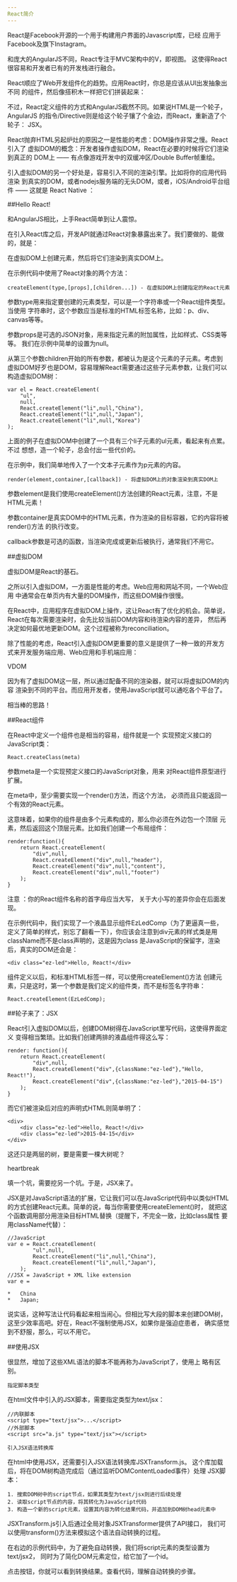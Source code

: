 ```yaml
---
React简介
---
```

React是Facebook开源的一个用于构建用户界面的Javascript库，已经 应用于Facebook及旗下Instagram。

和庞大的AngularJS不同，React专注于MVC架构中的V，即视图。 这使得React很容易和开发者已有的开发栈进行融合。

React顺应了Web开发组件化的趋势。应用React时，你总是应该从UI出发抽象出不同 的组件，然后像搭积木一样把它们拼装起来：

不过，React定义组件的方式和AngularJS截然不同。如果说HTML是一个轮子，AngularJS 的指令/Directive则是给这个轮子镶了个金边，而React，重新造了个轮子： JSX。

React抛弃HTML另起炉灶的原因之一是性能的考虑：DOM操作非常之慢。React引入了 虚拟DOM的概念：开发者操作虚拟DOM，React在必要的时候将它们渲染到真正的 DOM上 —— 有点像游戏开发中的双缓冲区/Double Buffer帧重绘。

引入虚拟DOM的另一个好处是，容易引入不同的渲染引擎。比如将你的应用代码渲染 到真实的DOM，或者nodejs服务端的无头DOM，或者，iOS/Android平台组件 —— 这就是 React Native ：


##Hello React!

和AngularJS相比，上手React简单到让人震惊。

在引入React库之后，开发API就通过React对象暴露出来了。我们要做的、能做的，就是：

在虚拟DOM上创建元素，然后将它们渲染到真实DOM上。

在示例代码中使用了React对象的两个方法：

    createElement(type,[props],[children...]) - 在虚拟DOM上创建指定的React元素

参数type用来指定要创建的元素类型，可以是一个字符串或一个React组件类型。当使用 字符串时，这个参数应当是标准的HTML标签名称，比如：p、div、canvas等等。

参数props是可选的JSON对象，用来指定元素的附加属性，比如样式、CSS类等等。 我们在示例中简单的设置为null。

从第三个参数children开始的所有参数，都被认为是这个元素的子元素。考虑到 虚拟DOM好歹也是DOM，容易理解React需要通过这些子元素参数，让我们可以构造虚拟DOM树：

    var el = React.createElement(
        "ul",
        null,
        React.createElement("li",null,"China"),
        React.createElement("li",null,"Japan"),
        React.createElement("li",null,"Korea")
    );

上面的例子在虚拟DOM中创建了一个具有三个li子元素的ul元素，看起来有点累。不过 想想，造一个轮子，总会付出一些代价的。

在示例中，我们简单地传入了一个文本子元素作为p元素的内容。

    render(element,container,[callback]) - 将虚拟DOM上的对象渲染到真实DOM上

参数element是我们使用createElement()方法创建的React元素，注意，不是HTML元素！

参数container是真实DOM中的HTML元素，作为渲染的目标容器，它的内容将被render()方法 的执行改变。

callback参数是可选的函数，当渲染完成或更新后被执行，通常我们不用它。

##虚拟DOM

虚拟DOM是React的基石。

之所以引入虚拟DOM，一方面是性能的考虑。Web应用和网站不同，一个Web应用 中通常会在单页内有大量的DOM操作，而这些DOM操作很慢。

在React中，应用程序在虚拟DOM上操作，这让React有了优化的机会。简单说， React在每次需要渲染时，会先比较当前DOM内容和待渲染内容的差异， 然后再决定如何最优地更新DOM。这个过程被称为reconciliation。

除了性能的考虑，React引入虚拟DOM更重要的意义是提供了一种一致的开发方 式来开发服务端应用、Web应用和手机端应用：

VDOM

因为有了虚拟DOM这一层，所以通过配备不同的渲染器，就可以将虚拟DOM的内容 渲染到不同的平台。而应用开发者，使用JavaScript就可以通吃各个平台了。

相当棒的思路！


##React组件

在React中定义一个组件也是相当的容易，组件就是一个 实现预定义接口的JavaScript类：

    React.createClass(meta)

参数meta是一个实现预定义接口的JavaScript对象，用来 对React组件原型进行扩展。

在meta中，至少需要实现一个render()方法，而这个方法， 必须而且只能返回一个有效的React元素。

这意味着，如果你的组件是由多个元素构成的，那么你必须在外边包一个顶层 元素，然后返回这个顶层元素。比如我们创建一个布局组件：

    render:function(){
        return React.createElement(
            "div",null,
            React.createElement("div",null,"header"),
            React.createElement("div",null,"content"),
            React.createElement("div",null,"footer")
        );
    }

注意 ：你的React组件名称的首字母应当大写， 关于大小写的差异你会在后面发现。

在示例代码中，我们实现了一个液晶显示组件EzLedComp（为了更逼真一些， 定义了简单的样式，别忘了翻看一下），你应该会注意到div元素的样式类是用 className而不是class声明的，这是因为class 是JavaScript的保留字，渲染后，真实的DOM还会是：

    <div class="ez-led">Hello, React!</div>

组件定义以后，和标准HTML标签一样，可以使用createElement()方法 创建元素，只是这时，第一个参数是我们定义的组件类，而不是标签名字符串：

    React.createElement(EzLedComp);
    
    
##轮子来了：JSX

React引入虚拟DOM以后，创建DOM树得在JavaScript里写代码，这使得界面定义 变得相当繁琐。比如我们创建两排的液晶组件得这么写：

    render: function(){
        return React.createElement(
            "div",null,
            React.createElement("div",{className:"ez-led"},"Hello, React!"),
            React.createElement("div",{className:"ez-led"},"2015-04-15")
        );
    }

而它们被渲染后对应的声明式HTML则简单明了：

    <div>
        <div class="ez-led">Hello, React!</div>
        <div class="ez-led">2015-04-15</div>
    </div>

这还只是两层的树，要是需要一棵大树呢？

heartbreak

填一个坑，需要挖另一个坑。于是，JSX来了。

JSX是对JavaScript语法的扩展，它让我们可以在JavaScript代码中以类似HTML 的方式创建React元素。简单的说，每当你需要使用createElement()时， 就把这个函数调用部分用渲染目标HTML替换（提醒下，不完全一致，比如class属性 要用className代替）：

    //JavaScript
    var e = React.createElement(
            "ul",null,
            React.createElement("li",null,"China"),
            React.createElement("li",null,"Japan"),
        );
    //JSX = JavaScript + XML like extension
    var e = 
     
    *   China
    *   Japan;

说实话，这种写法让代码看起来相当闹心。但相比写大段的脚本来创建DOM树， 这至少效率高吧。好在，React不强制使用JSX，如果你是强迫症患者， 确实感觉到不舒服，那么，可以不用它。


##使用JSX

很显然，增加了这些XML语法的脚本不能再称为JavaScript了，使用上 略有区别。

    指定脚本类型

在html文件中引入的JSX脚本，需要指定类型为text/jsx：

    //内联脚本
    <script type="text/jsx">...</script>
    //外部脚本
    <script src="a.js" type="text/jsx"></script>

    引入JSX语法转换库

在html中使用JSX，还需要引入JSX语法转换库JSXTransform.js。 这个库加载后，将在DOM树构造完成后（通过监听DOMContentLoaded事件）处理 JSX脚本：

    1. 搜索DOM树中的script节点，如果其类型为text/jsx则进行后续处理
    2. 读取script节点的内容，将其转化为JavaScript代码
    3. 构造一个新的script元素，设置其内容为转化结果代码，并追加到DOM树head元素中

JSXTransform.js引入后通过全局对象JSXTransformer提供了API接口， 我们可以使用transform()方法来模拟这个语法自动转换的过程。

在右边的示例代码中，为了避免自动转换，我们将script元素的类型设置为text/jsx2， 同时为了简化DOM元素定位，给它加了一个id。

点击按钮，你就可以看到转换结果。查看代码，理解自动转换的步骤。